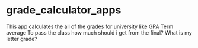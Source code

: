 # grade_calculator_apps
This app calculates the all of the grades for university like 
GPA
Term average 
To pass the class how much should i get from the final? 
What is my letter grade?
